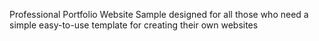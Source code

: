 Professional Portfolio Website Sample
designed for all those who need a simple easy-to-use template for creating their own websites
